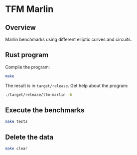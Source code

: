 # TFM Marlin

## Overview

Marlin benchmarks using different elliptic curves and circuits. 

## Rust program

Compile the program:

```bash
make 
```
The result is in `target/release`. Get help about the program:
```bash
./target/release/tfm-marlin -h
``````

## Execute the benchmarks

```bash
make tests
```

## Delete the data

```bash
make clear
```